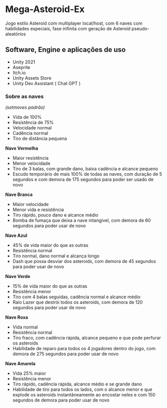 # Mega-Asteroid-Ex
Jogo estilo Asteroid com multiplayer local/host, com 6 naves com habilidades especiais, fase infinita com geração de Asteroid pseudo-aleatórios

## Software, Engine e aplicações de uso
- Unity 2021 <br>
- Aseprite <br>
- Itch.io <br>
- Unity Assets Store <br>
- Unity Dev Assistant ( Chat GPT )

### Sobre as naves
_(setmoves padrão)_ <br>
- Vida de 100% <br>
- Resistência de 75%<br>
- Velocidade normal <br>
- Cadência normal <br>
- Tiro de distância pequena <br>

**Nave Vermelha**
- Maior resistência  
- Menor velocidade  
- Tiro de 3 balas, com grande dano, baixa cadência e alcance pequeno  
- Escudo temporário de mais 100% de  todas as naves, com duração de 5 segundos e com demora de 175 segundos para poder ser usado de novo  
  
**Nave Branca**
- Maior velocidade  
- Menor vida e resistência  
- Tiro rápido, pouco dano e alcance médio   
- Bomba de fumaça que deixa a nave intangível, com demora de 60 segundos para poder usar de novo  
  
**Nave Azul**
- 45% de vida maior do que as outras  
- Resistência normal  
- Tiro normal, dano normal e alcança longo  
- Dash que possa desviar dos asteroids, com demora de 45 segundos para poder usar de novo  
  
**Nave Verde**
- 15% de vida maior do que as outras  
- Resistência menor  
- Tiro com 4 balas seguidas, cadência normal e alcance médio  
- Raio Lazer que destrói todos os asteroids, com demora de 120 segundos para poder usar de novo  
  
**Nave Roxa**
- Vida normal  
- Resistência normal  
- Tiro fraco, com cadência rápida, alcance pequeno e que pode perfurar os asteroids   
- Habilidade de reparo para todos os 4 jogadores dentro do jogo, com demora de 275 segundos para poder usar de novo  
  
**Nave Amarela**
- Vida 25% maior  
- Resistência menor  
- Tiro rápido, cadência rápida, alcance médio e se grande dano  
- Habilidade de tiro para todos os lados, com o alcance menor e que explode os asteroids instantâneamente ao encostar neles e com 150 segundos de demora para poder usar de novo
